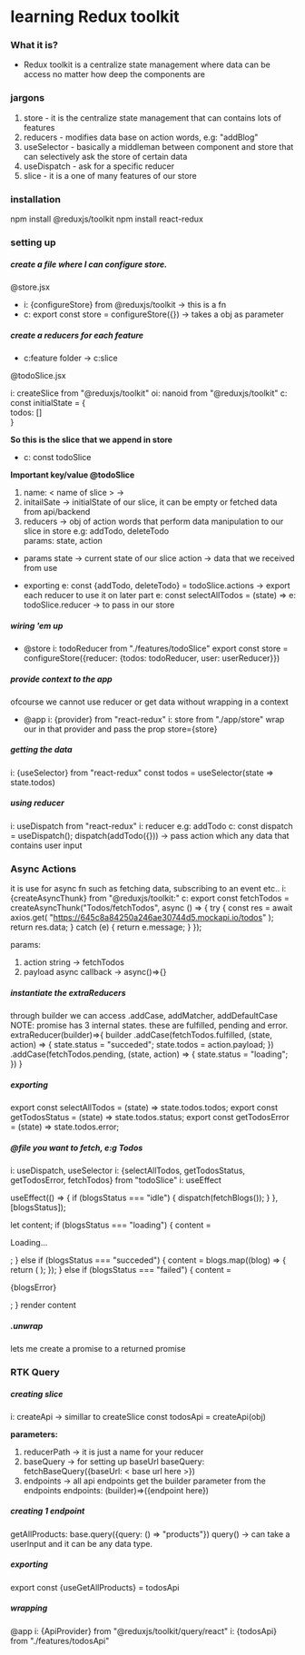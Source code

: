 # learning Redux toolkit

### What it is?

- Redux toolkit is a centralize state management where data can be access no matter how deep the components are

### jargons

1. store - it is the centralize state management that can contains lots of features
2. reducers - modifies data base on action words, e.g: "addBlog"
3. useSelector - basically a middleman between component and store that can selectively ask the store of certain data
4. useDispatch - ask for a specific reducer
5. slice - it is a one of many features of our store

### installation

npm install @reduxjs/toolkit
npm install react-redux

### setting up

##### create a file where I can configure store.

@store.jsx

- i: {configureStore} from @reduxjs/toolkit -> this is a fn
- c: export const store = configureStore({}) -> takes a obj as parameter

##### create a reducers for each feature

- c:feature folder -> c:slice

@todoSlice.jsx

i: createSlice from "@reduxjs/toolkit"
oi: nanoid from "@reduxjs/toolkit"
c: const initialState = { <br>
todos: []<br>
}<br>

<b>So this is the slice that we append in store</b>

- c: const todoSlice

<b>Important key/value @todoSlice</b>

1. name: < name of slice > ->
2. initailSate -> initialState of our slice, it can be empty or fetched data from api/backend
3. reducers -> obj of action words that perform data manipulation to our slice in store
   e.g: addTodo, deleteTodo<br>
   params: state, action<br>

- params
  state -> current state of our slice
  action -> data that we received from use

- exporting
  e: const {addTodo, deleteTodo} = todoSlice.actions -> export each reducer to use it on later part
  e: const selectAllTodos = (state) =>
  e: todoSlice.reducer -> to pass in our store

##### wiring 'em up

- @store
  i: todoReducer from "./features/todoSlice"
  export const store = configureStore({reducer: {todos: todoReducer, user: userReducer}})

##### provide context to the app

ofcourse we cannot use reducer or get data without wrapping in a context

- @app
  i: {provider} from "react-redux"
  i: store from "./app/store"
  wrap our <App /> in that provider and pass the prop store={store}

##### getting the data

i: {useSelector} from "react-redux"
const todos = useSelector(state => state.todos)

##### using reducer

i: useDispatch from "react-redux"
i: reducer e.g: addTodo
c: const dispatch = useDispatch();
dispatch(addTodo({})) -> pass action which any data that contains user input

### Async Actions

it is use for async fn such as fetching data, subscribing to an event etc..
i: {createAsyncThunk} from "@reduxjs/toolkit:"
c: export const fetchTodos = createAsyncThunk("Todos/fetchTodos", async () => {
  try {
    const res = await axios.get(
      "https://645c8a84250a246ae30744d5.mockapi.io/todos"
    );
    return res.data;
  } catch (e) {
    return e.message;
  }
});

params:

1. action string -> fetchTodos
2. payload async callback -> async()=>{}

##### instantiate the extraReducers

through builder we can access .addCase, addMatcher, addDefaultCase
NOTE: promise has 3 internal states. these are fulfilled, pending and error.
extraReducer(builder)=>{
builder
.addCase(fetchTodos.fulfilled, (state, action) => {
     state.status = "succeded";
     state.todos = action.payload;
   })
.addCase(fetchTodos.pending, (state, action) => {
     state.status = "loading";
   })
}
##### exporting
export const selectAllTodos = (state) => state.todos.todos;
export const getTodosStatus = (state) => state.todos.status;
export const getTodosError = (state) => state.todos.error;

##### @file you want to fetch, e:g Todos
i: useDispatch, useSelector
i: {selectAllTodos, getTodosStatus, getTodosError, fetchTodos} from "todoSlice"
i: useEffect

useEffect(() => {
 if (blogsStatus === "idle") {
   dispatch(fetchBlogs());
 }
}, [blogsStatus]);

let content;
  if (blogsStatus === "loading") {
    content = <p>Loading...</p>;
  } else if (blogsStatus === "succeded") {
    content = blogs.map((blog) => {
      return (
        <BlogCard
          key={blog.id}
          id={blog.id}
          title={blog.title}
          body={blog.body}
          author={blog.author}
          likes={blog.likes}
        />
      );
    });
  } else if (blogsStatus === "failed") {
    content = <p>{blogsError}</p>;
  }
render content

##### .unwrap
lets me create a promise to a returned promise

### RTK Query

##### creating slice

i: createApi -> simillar to createSlice
const todosApi = createApi(obj)

<b>parameters:</b>

1. reducerPath -> it is just a name for your reducer
2. baseQuery -> for setting up baseUrl
   baseQuery: fetchBaseQuery({baseUrl: < base url here >})
3. endpoints -> all api endpoints
   get the builder parameter from the endpoints
   endpoints: (builder)=>({endpoint here})

##### creating 1 endpoint

getAllProducts: base.query({query: () => "products"})
query() -> can take a userInput and it can be any data type.

##### exporting

export const {useGetAllProducts} = todosApi

##### wrapping

@app
i: {ApiProvider} from "@reduxjs/toolkit/query/react"
i: {todosApi} from "./features/todosApi"

<Provider store={store}>
  <ApiProvider api={todosApi}>
    <App />
  </ApiProvider>
</Provider>
